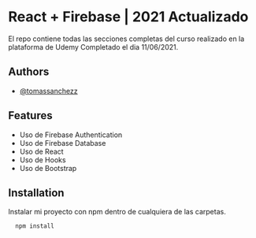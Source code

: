 # React + Firebase | 2021 Actualizado

El repo contiene todas las secciones completas del curso realizado en la plataforma de Udemy
Completado el dia 11/06/2021.


## Authors

- [@tomassanchezz](https://www.github.com/tomassanchezz)

  
## Features

- Uso de Firebase Authentication
- Uso de Firebase Database
- Uso de React
- Uso de Hooks
- Uso de Bootstrap

  
## Installation 

Instalar mi proyecto con npm dentro de cualquiera de las carpetas.

```bash 
  npm install 
```
    
